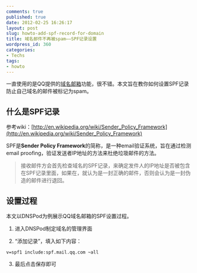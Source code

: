 ```yaml
---
comments: true
published: true
date: 2012-02-25 16:26:17
layout: post
slug: howto-add-spf-record-for-domain
title: 域名邮件不再被spam——SPF记录设置
wordpress_id: 360
categories:
- Techs
tags:
- howto
---
```


一直使用的是QQ提供的[域名邮箱](http://domain.mail.qq.com/)功能，很不错。本文旨在教你如何设置SPF记录防止自己域名的邮件被标记为spam。


## 什么是SPF记录


参考wiki：[http://en.wikipedia.org/wiki/Sender_Policy_Framework](http://en.wikipedia.org/wiki/Sender_Policy_Framework)

SPF是**Sender Policy Framework**的简称，是一种email验证系统，旨在通过检测email proofing，验证发送者IP地址的方法来杜绝垃圾邮件的方法。


> 接收邮件方会首先检查域名的SPF记录，来确定发件人的IP地址是否被包含在SPF记录里面，如果在，就认为是一封正确的邮件，否则会认为是一封伪造的邮件进行退回。




## 设置过程


本文以DNSPod为例展示QQ域名邮箱的SPF设置过程。



	
  1. 进入DNSPod制定域名的管理界面

	
  2. “添加记录”，填入如下内容：

    
    v=spf1 include:spf.mail.qq.com ~all


  3. 最后点击保存即可


